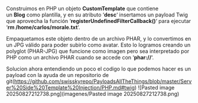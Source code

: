 Construimos en PHP un objeto **CustomTemplate** que contiene un **Blog** como plantilla, y en su atributo ‘**desc**‘ insertamos un payload Twig que aprovecha la función ‘**registerUndefinedFilterCallback()**‘ para ejecutar ‘**rm /home/carlos/morale.txt**‘.

Empaquetamos este objeto dentro de un archivo PHAR, y lo convertimos en un JPG válido para poder subirlo como avatar. Esto lo logramos creando un polyglot (PHAR-JPG) que funcione como imagen pero sea interpretado por PHP como un archivo PHAR cuando se accede con ‘**phar://**‘.

Solucion
ahora entendiendo un poco el codigo lo que podemos hacer es un payload con la ayuda de un repositorio de git(https://github.com/swisskyrepo/PayloadsAllTheThings/blob/master/Server%20Side%20Template%20Injection/PHP.md#twig)
![Pasted image 20250827212738.png](imagenes/Pasted image 20250827212738.png)
